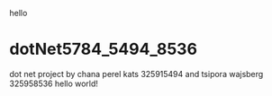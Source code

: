 
hello 
# dotNet5784_5494_8536
dot net project by chana perel kats 325915494 and tsipora wajsberg 325958536
hello world!